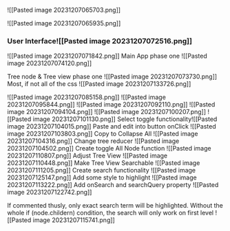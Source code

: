 ![[Pasted image 20231207065703.png]]

![[Pasted image 20231207065935.png]]

### User Interface![[Pasted image 20231207072516.png]]
![[Pasted image 20231207071842.png]]
Main App phase one
![[Pasted image 20231207074120.png]]

Tree node & Tree view phase one
![[Pasted image 20231207073730.png]]
Most, if not all of the css
![[Pasted image 20231207133726.png]]

![[Pasted image 20231207085158.png]]
![[Pasted image 20231207095844.png]]
![[Pasted image 20231207092110.png]]
![[Pasted image 20231207094104.png]]
![[Pasted image 20231207100207.png]]
![[Pasted image 20231207101130.png]]
Select toggle functionality![[Pasted image 20231207104015.png]]
Paste and edit into button onClick
![[Pasted image 20231207103803.png]]
Copy to Collapse All
![[Pasted image 20231207104316.png]]
Change tree reducer 
![[Pasted image 20231207104502.png]]
Create toggle All Node function
![[Pasted image 20231207110807.png]]
Adjust Tree View
![[Pasted image 20231207110448.png]]
Make Tree View Searchable
![[Pasted image 20231207111205.png]]
Create search functionality
![[Pasted image 20231207125147.png]]
Add some style to highlight
![[Pasted image 20231207113222.png]]
Add onSearch and searchQuery property
![[Pasted image 20231207122742.png]]

If commented thusly, only exact search term will be highlighted.
Without the whole if (node.childern) condition, the search will only work on first level
![[Pasted image 20231207115741.png]]
